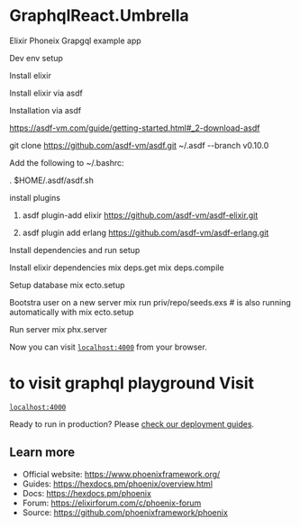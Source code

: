 # GraphqlReact.Umbrella
Elixir Phoneix Grapgql example app

Dev env setup


Install elixir


Install elixir  via asdf


Installation via asdf 

https://asdf-vm.com/guide/getting-started.html#_2-download-asdf

git clone https://github.com/asdf-vm/asdf.git ~/.asdf --branch v0.10.0

Add the following to ~/.bashrc:

  . $HOME/.asdf/asdf.sh

install plugins

1. asdf plugin-add elixir https://github.com/asdf-vm/asdf-elixir.git

2. asdf plugin add erlang https://github.com/asdf-vm/asdf-erlang.git


Install dependencies and run setup


Install elixir dependencies
mix deps.get
mix deps.compile

Setup database
mix ecto.setup

Bootstra  user on a new server
mix run priv/repo/seeds.exs # is also running automatically with mix ecto.setup

Run server
mix phx.server

Now you can visit [`localhost:4000`](http://localhost:4000) from your browser.

# to visit graphql playground Visit

 [`localhost:4000`](http://localhost:4000/api/graphiql)

Ready to run in production? Please [check our deployment guides](https://hexdocs.pm/phoenix/deployment.html).

## Learn more

  * Official website: https://www.phoenixframework.org/
  * Guides: https://hexdocs.pm/phoenix/overview.html
  * Docs: https://hexdocs.pm/phoenix
  * Forum: https://elixirforum.com/c/phoenix-forum
  * Source: https://github.com/phoenixframework/phoenix